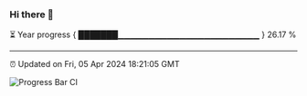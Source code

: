 ### Hi there 👋

⏳ Year progress { ███████▁▁▁▁▁▁▁▁▁▁▁▁▁▁▁▁▁▁▁▁▁▁▁ } 26.17 %

---

⏰ Updated on Fri, 05 Apr 2024 18:21:05 GMT

![Progress Bar CI](https://github.com/ZhaoGui/ZhaoGui/workflows/Progress%20Bar%20CI/badge.svg)
